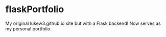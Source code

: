 # flaskPortfolio

My original lukew3.github.io site but with a Flask backend! Now serves as my personal portfolio.
